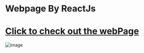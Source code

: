 # Webpage By ReactJs
# [Click to check out the webPage](https://webpagebyreactjs.netlify.app/)
![image](https://github.com/anandFitdev/WebpageByReactJs/assets/90892063/09d1b343-0ff5-4eb0-bcd7-9edc05ff2c95)
